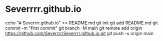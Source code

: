 # Severrrr.github.io
echo "# Severrrr.github.io" >> README.md
git init
git add README.md
git commit -m "first commit"
git branch -M main
git remote add origin https://github.com/Severrrr/Severrrr.github.io.git
git push -u origin main
